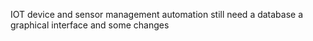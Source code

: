 IOT device and sensor management automation 
still need a database a graphical interface and some changes
